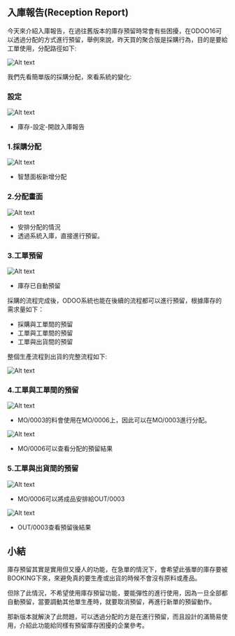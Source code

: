 ## 入庫報告(Reception Report)

今天來介紹入庫報告，在過往舊版本的庫存預留時常會有些困擾，在ODOO16可以透過分配的方式進行預留，舉例來說，昨天買的聚合版是採購行為，目的是要給工單使用，分配路徑如下:

![Alt text](https://ithelp.ithome.com.tw/upload/images/20230921/201617887i5N8KhlQr.png)

我們先看簡單版的採購分配，來看系統的變化:

### 設定

![Alt text](https://ithelp.ithome.com.tw/upload/images/20230921/20161788jIU7ym38kY.png)

- 庫存-設定-開啟入庫報告

### 1.採購分配

![Alt text](https://ithelp.ithome.com.tw/upload/images/20230921/20161788jpM5UEBjs6.png)

- 智慧面板新增分配

### 2.分配畫面

![Alt text](https://ithelp.ithome.com.tw/upload/images/20230921/20161788ZKgTzCdqqH.png)

- 安排分配的情況
- 透過系統入庫，直接進行預留。

### 3.工單預留

![Alt text](https://ithelp.ithome.com.tw/upload/images/20230921/20161788n88rBZBMyK.png)

- 庫存已自動預留

採購的流程完成後，ODOO系統也能在後續的流程都可以進行預留，根據庫存的需求量如下：

- 採購與工單間的預留
- 工單與工單間的預留
- 工單與出貨間的預留

整個生產流程到出貨的完整流程如下:

![Alt text](https://ithelp.ithome.com.tw/upload/images/20230921/20161788BuFgYlgjv6.png)

### 4.工單與工單間的預留

![Alt text](https://ithelp.ithome.com.tw/upload/images/20230921/20161788RhCSpD3eL4.png)

- MO/0003的料會使用在MO/0006上，因此可以在MO/0003進行分配。

![Alt text](https://ithelp.ithome.com.tw/upload/images/20230921/20161788aLSIev8WD7.png)

- MO/0006可以查看分配的預留結果

### 5.工單與出貨間的預留

![Alt text](https://ithelp.ithome.com.tw/upload/images/20230921/20161788JMLcxk3A0L.png)

- MO/0006可以將成品安排給OUT/0003

![Alt text](https://ithelp.ithome.com.tw/upload/images/20230921/20161788HJqg6afU6s.png)

- OUT/0003查看預留後結果

## 小結

庫存預留其實是實用但又擾人的功能，在急單的情況下，會希望此張單的庫存要被BOOKING下來，來避免真的要生產或出貨的時候不會沒有原料或產品。

但除了此情況，不希望使用庫存預留功能，要能彈性的進行使用，因為一旦全部都自動預留，當要調動其他單生產時，就要取消預留，再進行新單的預留動作。

那新版本就解決了此問題，可以透過分配的方是在進行預留，而且設計的滿簡易使用，介紹此功能給同樣有預留庫存困擾的企業參考。
